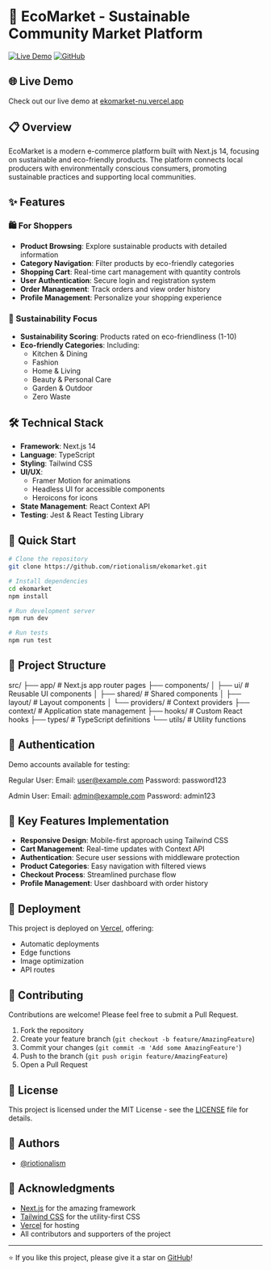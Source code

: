 # 🌱 EcoMarket - Sustainable Community Market Platform

[![Live Demo](https://img.shields.io/badge/demo-online-green.svg)](https://ekomarket-nu.vercel.app/)
[![GitHub](https://img.shields.io/github/stars/riotionalism/ekomarket?style=social)](https://github.com/riotionalism/ekomarket)

## 🌐 Live Demo
Check out our live demo at [ekomarket-nu.vercel.app](https://ekomarket-nu.vercel.app/)

## 📋 Overview

EcoMarket is a modern e-commerce platform built with Next.js 14, focusing on sustainable and eco-friendly products. The platform connects local producers with environmentally conscious consumers, promoting sustainable practices and supporting local communities.

## ✨ Features

### 🛍️ For Shoppers
- **Product Browsing**: Explore sustainable products with detailed information
- **Category Navigation**: Filter products by eco-friendly categories
- **Shopping Cart**: Real-time cart management with quantity controls
- **User Authentication**: Secure login and registration system
- **Order Management**: Track orders and view order history
- **Profile Management**: Personalize your shopping experience

### 🌿 Sustainability Focus
- **Sustainability Scoring**: Products rated on eco-friendliness (1-10)
- **Eco-friendly Categories**: Including:
  - Kitchen & Dining
  - Fashion
  - Home & Living
  - Beauty & Personal Care
  - Garden & Outdoor
  - Zero Waste

## 🛠️ Technical Stack

- **Framework**: Next.js 14
- **Language**: TypeScript
- **Styling**: Tailwind CSS
- **UI/UX**: 
  - Framer Motion for animations
  - Headless UI for accessible components
  - Heroicons for icons
- **State Management**: React Context API
- **Testing**: Jest & React Testing Library

## 🚀 Quick Start

```bash
# Clone the repository
git clone https://github.com/riotionalism/ekomarket.git

# Install dependencies
cd ekomarket
npm install

# Run development server
npm run dev

# Run tests
npm run test
```

## 📁 Project Structure
src/
├── app/ # Next.js app router pages
├── components/
│ ├── ui/ # Reusable UI components
│ ├── shared/ # Shared components
│ ├── layout/ # Layout components
│ └── providers/ # Context providers
├── context/ # Application state management
├── hooks/ # Custom React hooks
├── types/ # TypeScript definitions
└── utils/ # Utility functions

## 🔐 Authentication

Demo accounts available for testing:

Regular User:
Email: user@example.com
Password: password123

Admin User:
Email: admin@example.com
Password: admin123

## 🌟 Key Features Implementation

- **Responsive Design**: Mobile-first approach using Tailwind CSS
- **Cart Management**: Real-time updates with Context API
- **Authentication**: Secure user sessions with middleware protection
- **Product Categories**: Easy navigation with filtered views
- **Checkout Process**: Streamlined purchase flow
- **Profile Management**: User dashboard with order history

## 🚀 Deployment

This project is deployed on [Vercel](https://ekomarket-nu.vercel.app/), offering:
- Automatic deployments
- Edge functions
- Image optimization
- API routes

## 🤝 Contributing

Contributions are welcome! Please feel free to submit a Pull Request.

1. Fork the repository
2. Create your feature branch (`git checkout -b feature/AmazingFeature`)
3. Commit your changes (`git commit -m 'Add some AmazingFeature'`)
4. Push to the branch (`git push origin feature/AmazingFeature`)
5. Open a Pull Request

## 📜 License

This project is licensed under the MIT License - see the [LICENSE](LICENSE) file for details.

## 👥 Authors

- [@riotionalism](https://github.com/riotionalism)

## 🙏 Acknowledgments

- [Next.js](https://nextjs.org/) for the amazing framework
- [Tailwind CSS](https://tailwindcss.com/) for the utility-first CSS
- [Vercel](https://vercel.com/) for hosting
- All contributors and supporters of the project

---
⭐️ If you like this project, please give it a star on [GitHub](https://github.com/riotionalism/ekomarket)!


